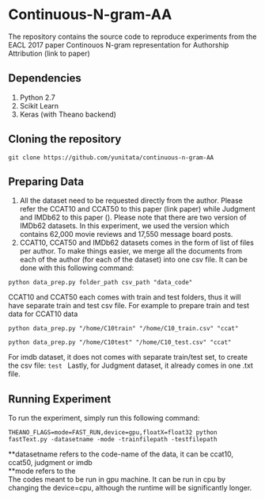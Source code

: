 # Continuous-N-gram-AA
The repository contains the source code to reproduce experiments from the EACL 2017 paper Continouos N-gram representation for Authorship Attribution (link to paper)

Dependencies
------------
1. Python 2.7
2. Scikit Learn
3. Keras (with Theano backend)

Cloning the repository
----------------------
```git clone https://github.com/yunitata/continuous-n-gram-AA```


Preparing Data
--------------
1. All the dataset need to be requested directly from the author. Please refer the CCAT10 and CCAT50 to this paper (link paper) while Judgment and IMDb62 to this paper (). Please note that there are two version of IMDb62 datasets. In this experiment, we used the version which contains 62,000 movie reviews and 17,550 message board posts.
2. CCAT10, CCAT50 and IMDb62 datasets comes in the form of list of files per author. To make things easier, we merge all the documents from each of the author (for each of the dataset) into one csv file. It can be done with this following command:

  ```python data_prep.py folder_path csv_path "data_code"```

  CCAT10 and CCAT50 each comes with train and test folders, thus it will have separate train and test csv file.
  For example to prepare train and test data for CCAT10 data

  ```python data_prep.py "/home/C10train" "/home/C10_train.csv" "ccat"```

  ```python data_prep.py "/home/C10test" "/home/C10_test.csv" "ccat"```
  
  For imdb dataset, it does not comes with separate train/test set, to create the csv file:
  ```test ```
  Lastly, for Judgment dataset, it already comes in one .txt file.
  
  
Running Experiment
------------------
To run the experiment, simply run this following command:
  
```THEANO_FLAGS=mode=FAST_RUN,device=gpu,floatX=float32 python fastText.py -datasetname -mode -trainfilepath -testfilepath```
  
**datasetname refers to the code-name of the data, it can be ccat10, ccat50, judgment or imdb <br />
**mode refers to the <br />
The codes meant to be run in gpu machine. It can be run in cpu by changing the device=cpu, although the runtime will be significantly longer.<br />
